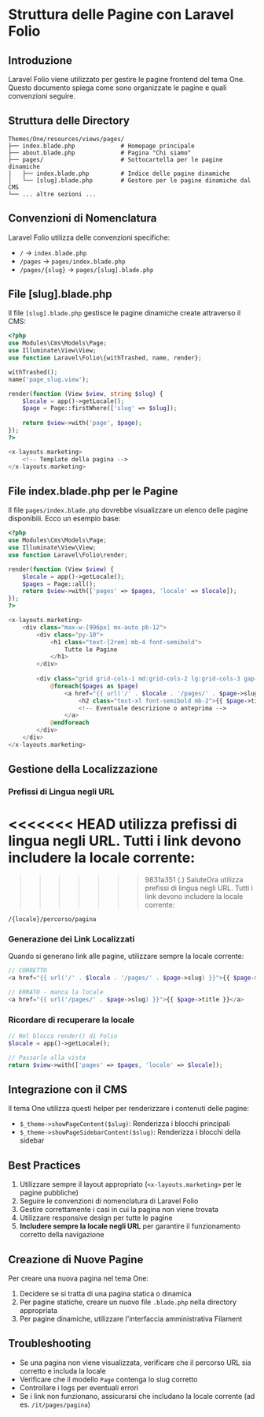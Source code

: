 # Struttura delle Pagine con Laravel Folio

## Introduzione

Laravel Folio viene utilizzato per gestire le pagine frontend del tema One. Questo documento spiega come sono organizzate le pagine e quali convenzioni seguire.

## Struttura delle Directory

```
Themes/One/resources/views/pages/
├── index.blade.php             # Homepage principale
├── about.blade.php             # Pagina "Chi siamo"
├── pages/                      # Sottocartella per le pagine dinamiche
│   ├── index.blade.php         # Indice delle pagine dinamiche
│   └── [slug].blade.php        # Gestore per le pagine dinamiche dal CMS
└── ... altre sezioni ...
```

## Convenzioni di Nomenclatura

Laravel Folio utilizza delle convenzioni specifiche:

- `/` → `index.blade.php`
- `/pages` → `pages/index.blade.php` 
- `/pages/{slug}` → `pages/[slug].blade.php`

## File [slug].blade.php

Il file `[slug].blade.php` gestisce le pagine dinamiche create attraverso il CMS:

```php
<?php
use Modules\Cms\Models\Page;
use Illuminate\View\View;
use function Laravel\Folio\{withTrashed, name, render};

withTrashed();
name('page_slug.view');

render(function (View $view, string $slug) {
    $locale = app()->getLocale();
    $page = Page::firstWhere(['slug' => $slug]);
    
    return $view->with('page', $page);
});
?>

<x-layouts.marketing>
    <!-- Template della pagina -->
</x-layouts.marketing>
```

## File index.blade.php per le Pagine

Il file `pages/index.blade.php` dovrebbe visualizzare un elenco delle pagine disponibili. Ecco un esempio base:

```php
<?php
use Modules\Cms\Models\Page;
use Illuminate\View\View;
use function Laravel\Folio\render;

render(function (View $view) {
    $locale = app()->getLocale();
    $pages = Page::all();
    return $view->with(['pages' => $pages, 'locale' => $locale]);
});
?>

<x-layouts.marketing>
    <div class="max-w-[996px] mx-auto pb-12">
        <div class="py-10">
            <h1 class="text-[2rem] mb-4 font-semibold">
                Tutte le Pagine
            </h1>
        </div>
        
        <div class="grid grid-cols-1 md:grid-cols-2 lg:grid-cols-3 gap-6">
            @foreach($pages as $page)
                <a href="{{ url('/' . $locale . '/pages/' . $page->slug) }}" class="block p-6 bg-white shadow-sm rounded-lg hover:shadow-md transition">
                    <h2 class="text-xl font-semibold mb-2">{{ $page->title }}</h2>
                    <!-- Eventuale descrizione o anteprima -->
                </a>
            @endforeach
        </div>
    </div>
</x-layouts.marketing>
```

## Gestione della Localizzazione

### Prefissi di Lingua negli URL

<<<<<<< HEAD
<nome progetto> utilizza prefissi di lingua negli URL. Tutti i link devono includere la locale corrente:
=======
>>>>>>> 9831a351 (.)
SaluteOra utilizza prefissi di lingua negli URL. Tutti i link devono includere la locale corrente:

```
/{locale}/percorso/pagina
```

### Generazione dei Link Localizzati

Quando si generano link alle pagine, utilizzare sempre la locale corrente:

```php
// CORRETTO
<a href="{{ url('/' . $locale . '/pages/' . $page->slug) }}">{{ $page->title }}</a>

// ERRATO - manca la locale
<a href="{{ url('/pages/' . $page->slug) }}">{{ $page->title }}</a>
```

### Ricordare di recuperare la locale

```php
// Nel blocco render() di Folio
$locale = app()->getLocale();

// Passarlo alla vista
return $view->with(['pages' => $pages, 'locale' => $locale]);
```

## Integrazione con il CMS

Il tema One utilizza questi helper per renderizzare i contenuti delle pagine:

- `$_theme->showPageContent($slug)`: Renderizza i blocchi principali
- `$_theme->showPageSidebarContent($slug)`: Renderizza i blocchi della sidebar

## Best Practices

1. Utilizzare sempre il layout appropriato (`<x-layouts.marketing>` per le pagine pubbliche)
2. Seguire le convenzioni di nomenclatura di Laravel Folio
3. Gestire correttamente i casi in cui la pagina non viene trovata
4. Utilizzare responsive design per tutte le pagine
5. **Includere sempre la locale negli URL** per garantire il funzionamento corretto della navigazione

## Creazione di Nuove Pagine

Per creare una nuova pagina nel tema One:

1. Decidere se si tratta di una pagina statica o dinamica
2. Per pagine statiche, creare un nuovo file `.blade.php` nella directory appropriata
3. Per pagine dinamiche, utilizzare l'interfaccia amministrativa Filament

## Troubleshooting

- Se una pagina non viene visualizzata, verificare che il percorso URL sia corretto e includa la locale
- Verificare che il modello `Page` contenga lo slug corretto
- Controllare i logs per eventuali errori
- Se i link non funzionano, assicurarsi che includano la locale corrente (ad es. `/it/pages/pagina`)
